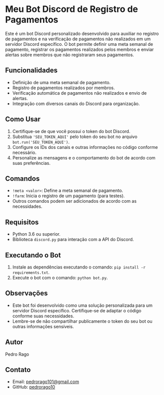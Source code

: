 # Meu Bot Discord de Registro de Pagamentos

Este é um bot Discord personalizado desenvolvido para auxiliar no registro de pagamentos e na verificação de pagamentos não realizados em um servidor Discord específico. O bot permite definir uma meta semanal de pagamento, registrar os pagamentos realizados pelos membros e enviar alertas sobre membros que não registraram seus pagamentos.

## Funcionalidades

- Definição de uma meta semanal de pagamento.
- Registro de pagamentos realizados por membros.
- Verificação automática de pagamentos não realizados e envio de alertas.
- Integração com diversos canais do Discord para organização.

## Como Usar

1. Certifique-se de que você possui o token do bot Discord.
2. Substitua `'SEU_TOKEN_AQUI'` pelo token do seu bot no arquivo `bot.run('SEU_TOKEN_AQUI')`.
3. Configure os IDs dos canais e outras informações no código conforme necessário.
4. Personalize as mensagens e o comportamento do bot de acordo com suas preferências.

## Comandos

- `!meta <valor>`: Define a meta semanal de pagamento.
- `!farm`: Inicia o registro de um pagamento (para testes).
- Outros comandos podem ser adicionados de acordo com as necessidades.

## Requisitos

- Python 3.6 ou superior.
- Biblioteca `discord.py` para interação com a API do Discord.

## Executando o Bot

1. Instale as dependências executando o comando: `pip install -r requirements.txt`.
2. Execute o bot com o comando: `python bot.py`.

## Observações

- Este bot foi desenvolvido como uma solução personalizada para um servidor Discord específico. Certifique-se de adaptar o código conforme suas necessidades.
- Lembre-se de não compartilhar publicamente o token do seu bot ou outras informações sensíveis.

## Autor

Pedro Rago

## Contato

- Email: pedrorago101@gmail.com
- GitHub: [pedrorago10](https://github.com/pedrorago10)
